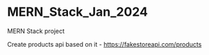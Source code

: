 # MERN_Stack_Jan_2024
MERN Stack project

Create products api based on it - https://fakestoreapi.com/products
